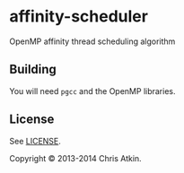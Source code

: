 # affinity-scheduler


OpenMP affinity thread scheduling algorithm

## Building

You will need `pgcc` and the OpenMP libraries.

## License

See [LICENSE](LICENSE).

Copyright © 2013-2014 Chris Atkin.